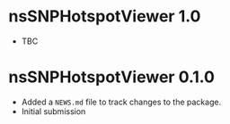 # nsSNPHotspotViewer 1.0

* TBC

# nsSNPHotspotViewer 0.1.0

* Added a `NEWS.md` file to track changes to the package.
* Initial submission
